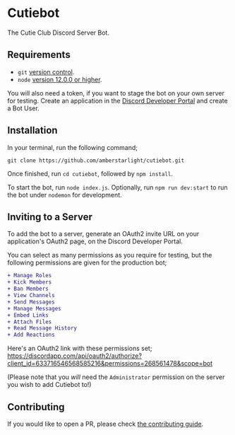 # Cutiebot

The Cutie Club Discord Server Bot.

## Requirements

- `git` [version control](https://git-scm.com/).
- `node` [version 12.0.0 or higher](https://nodejs.org).

You will also need a token, if you want to stage the bot on your own server for testing. Create an application in the [Discord Developer Portal](https://discordapp.com/developers) and create a Bot User.

## Installation

In your terminal, run the following command;

```
git clone https://github.com/amberstarlight/cutiebot.git
```

Once finished, run `cd cutiebot`, followed by `npm install`.

To start the bot, run `node index.js`.
Optionally, run `npm run dev:start` to run the bot under `nodemon` for development.

## Inviting to a Server

To add the bot to a server, generate an OAuth2 invite URL on your application's OAuth2 page, on the Discord Developer Portal.

You can select as many permissions as you require for testing, but the following permissions are given for the production bot;

```diff
+ Manage Roles  
+ Kick Members  
+ Ban Members  
+ View Channels  
+ Send Messages  
+ Manage Messages  
+ Embed Links  
+ Attach Files  
+ Read Message History  
+ Add Reactions
```

Here's an OAuth2 link with these permissions set; https://discordapp.com/api/oauth2/authorize?client_id=633716546568585216&permissions=268561478&scope=bot

(Please note that you *will* need the `Administrator` permission on the server you wish to add Cutiebot to!)

## Contributing

If you would like to open a PR, please check [the contributing guide](https://github.com/amberstarlight/cutiebot/blob/master/CONTRIBUTING.md).
